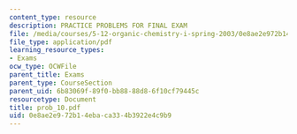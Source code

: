 ```yaml
---
content_type: resource
description: PRACTICE PROBLEMS FOR FINAL EXAM
file: /media/courses/5-12-organic-chemistry-i-spring-2003/0e8ae2e972b14ebaca334b3922e4c9b9_prob_10.pdf
file_type: application/pdf
learning_resource_types:
- Exams
ocw_type: OCWFile
parent_title: Exams
parent_type: CourseSection
parent_uid: 6b83069f-89f0-bb88-88d8-6f10cf79445c
resourcetype: Document
title: prob_10.pdf
uid: 0e8ae2e9-72b1-4eba-ca33-4b3922e4c9b9
---
```

